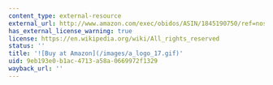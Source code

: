 ```yaml
---
content_type: external-resource
external_url: http://www.amazon.com/exec/obidos/ASIN/1845190750/ref=nosim/mitopencourse-20
has_external_license_warning: true
license: https://en.wikipedia.org/wiki/All_rights_reserved
status: ''
title: '![Buy at Amazon](/images/a_logo_17.gif)'
uid: 9eb193e0-b1ac-4713-a58a-0669972f1329
wayback_url: ''
---
```

